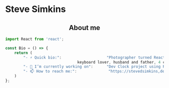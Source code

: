 # Steve Simkins

<h2 align="center">About me</h2>

```javascript
import React from 'react'; 

const Bio = () => {
	return (
		"- ⚡ Quick bio:":                    "Photographer turned React Developer, coffee addict, 
						        keyboard lover, husband and father, 4 cats",
		"- 🔭 I’m currently working on":      "Dev Clock project using React",
		"- 📫 How to reach me:":              "https://stevedsimkins,dev",
	)
};
```


